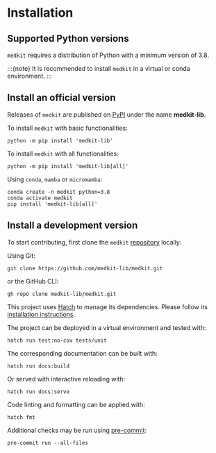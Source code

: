 # Installation

## Supported Python versions

`medkit` requires a distribution of Python with a minimum version of 3.8.

:::{note}
It is recommended to install `medkit` in a virtual or conda environment.
:::

## Install an official version

Releases of `medkit` are published on [PyPI](https://pypi.org/project/medkit-lib/)
under the name **medkit-lib**.

To install `medkit` with basic functionalities:

```console
python -m pip install 'medkit-lib'
```

To install `medkit` with all functionalities:

```console
python -m pip install 'medkit-lib[all]'
```

Using `conda`, `mamba` or `micromamba`:

```console
conda create -n medkit python=3.8
conda activate medkit
pip install 'medkit-lib[all]'
```

## Install a development version

To start contributing, first clone the `medkit` [repository](https://github.com/medkit-lib/medkit.git) locally:

Using Git:

```console
git clone https://github.com/medkit-lib/medkit.git
```

or the GitHub CLI:

```console
gh repo clone medkit-lib/medkit.git
```

This project uses [Hatch](https://hatch.pypa.io/) to manage its dependencies.
Please follow its [installation instructions](https://hatch.pypa.io/latest/install/).

The project can be deployed in a virtual environment and tested with:

```console
hatch run test:no-cov tests/unit
```

The corresponding documentation can be built with:

```console
hatch run docs:build
```

Or served with interactive reloading with:

```console
hatch run docs:serve
```

Code linting and formatting can be applied with:

```console
hatch fmt
```

Additional checks may be run using [pre-commit](https://pre-commit.com/):

```console
pre-commit run --all-files
```
